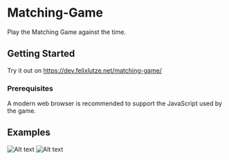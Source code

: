 # Matching-Game

Play the Matching Game against the time.

## Getting Started

Try it out on https://dev.felixlutze.net/matching-game/

### Prerequisites

A modern web browser is recommended to support the JavaScript used by the game.

## Examples

![Alt text](https://dev.felixlutze.net/imgs/matching-game-playing.png "Optional title")
![Alt text](https://dev.felixlutze.net/imgs/matching-game-winning.png "Optional title")
